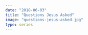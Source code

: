 ```yaml
---
date: "2018-06-03"
title: "Questions Jesus Asked"
image: "questions-jesus-asked.jpg"
type: series
---
```



